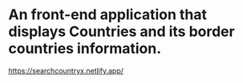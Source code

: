 # An front-end application that displays Countries and its border countries information.

https://searchcountryx.netlify.app/
